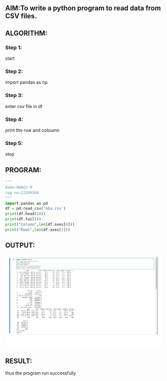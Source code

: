 ## AIM:To write a python program to read data from CSV files.

## ALGORITHM:
### Step 1: 
start
### Step 2:
import pandas as np
### Step 3:
enter csv file in df
### Step 4:
print the row and coloumn
### Step 5:
stop

## PROGRAM:
~~~ python
"""
Name:MANOJ M
reg no:21500566
"""
import pandas as pd
df = pd.read_csv('nba.csv')
print(df.head(10))
print(df.tail())
print("Column",len(df.axes[0]))
print("Rows",len(df.axes[1]))
~~~
## OUTPUT:
![](s21.png)

## RESULT:
thus the program run successfully
